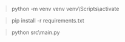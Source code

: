 > python -m venv venv
> venv\Scripts\activate

> pip install -r requirements.txt

> python src\main.py